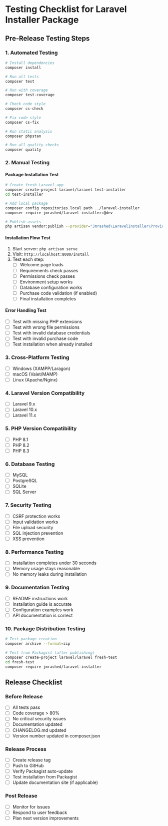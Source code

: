 # Testing Checklist for Laravel Installer Package

## Pre-Release Testing Steps

### 1. Automated Testing
```bash
# Install dependencies
composer install

# Run all tests
composer test

# Run with coverage
composer test-coverage

# Check code style
composer cs-check

# Fix code style
composer cs-fix

# Run static analysis
composer phpstan

# Run all quality checks
composer quality
```

### 2. Manual Testing

#### Package Installation Test
```bash
# Create fresh Laravel app
composer create-project laravel/laravel test-installer
cd test-installer

# Add local package
composer config repositories.local path ../laravel-installer
composer require jmrashed/laravel-installer:@dev

# Publish assets
php artisan vendor:publish --provider="Jmrashed\LaravelInstaller\Providers\LaravelInstallerServiceProvider"
```

#### Installation Flow Test
1. Start server: `php artisan serve`
2. Visit: `http://localhost:8000/install`
3. Test each step:
   - [ ] Welcome page loads
   - [ ] Requirements check passes
   - [ ] Permissions check passes
   - [ ] Environment setup works
   - [ ] Database configuration works
   - [ ] Purchase code validation (if enabled)
   - [ ] Final installation completes

#### Error Handling Test
- [ ] Test with missing PHP extensions
- [ ] Test with wrong file permissions
- [ ] Test with invalid database credentials
- [ ] Test with invalid purchase code
- [ ] Test installation when already installed

### 3. Cross-Platform Testing
- [ ] Windows (XAMPP/Laragon)
- [ ] macOS (Valet/MAMP)
- [ ] Linux (Apache/Nginx)

### 4. Laravel Version Compatibility
- [ ] Laravel 9.x
- [ ] Laravel 10.x  
- [ ] Laravel 11.x

### 5. PHP Version Compatibility
- [ ] PHP 8.1
- [ ] PHP 8.2
- [ ] PHP 8.3

### 6. Database Testing
- [ ] MySQL
- [ ] PostgreSQL
- [ ] SQLite
- [ ] SQL Server

### 7. Security Testing
- [ ] CSRF protection works
- [ ] Input validation works
- [ ] File upload security
- [ ] SQL injection prevention
- [ ] XSS prevention

### 8. Performance Testing
- [ ] Installation completes under 30 seconds
- [ ] Memory usage stays reasonable
- [ ] No memory leaks during installation

### 9. Documentation Testing
- [ ] README instructions work
- [ ] Installation guide is accurate
- [ ] Configuration examples work
- [ ] API documentation is correct

### 10. Package Distribution Testing
```bash
# Test package creation
composer archive --format=zip

# Test from Packagist (after publishing)
composer create-project laravel/laravel fresh-test
cd fresh-test
composer require jmrashed/laravel-installer
```

## Release Checklist

### Before Release
- [ ] All tests pass
- [ ] Code coverage > 80%
- [ ] No critical security issues
- [ ] Documentation updated
- [ ] CHANGELOG.md updated
- [ ] Version number updated in composer.json

### Release Process
- [ ] Create release tag
- [ ] Push to GitHub
- [ ] Verify Packagist auto-update
- [ ] Test installation from Packagist
- [ ] Update documentation site (if applicable)

### Post Release
- [ ] Monitor for issues
- [ ] Respond to user feedback
- [ ] Plan next version improvements